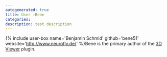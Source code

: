 ```yaml
---
autogenerated: true
title: User ›Bene
categories: 
description: test description
---
```


{% include user-box name='Benjamin Schmid' github='bene51' website='http://www.neurofly.de/' %}Bene is the primary author of the [3D Viewer](/plugins/3d-viewer) plugin.
